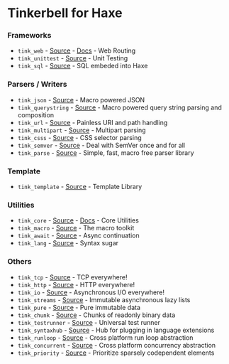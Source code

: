 # Tinkerbell for Haxe

### Frameworks

- `tink_web` - [Source](https://github.com/haxetink/tink_web) - [Docs](https://haxetink.github.io/tink_web/) - Web Routing
- `tink_unittest` - [Source](https://github.com/haxetink/tink_unittest) - Unit Testing
- `tink_sql` - [Source](https://github.com/haxetink/tink_sql) - SQL embeded into Haxe

### Parsers / Writers

- `tink_json` - [Source](https://github.com/haxetink/tink_json) - Macro powered JSON
- `tink_querystring` - [Source](https://github.com/haxetink/tink_querystring) - Macro powered query string parsing and composition
- `tink_url` - [Source](https://github.com/haxetink/tink_url) - Painless URI and path handling
- `tink_multipart` - [Source](https://github.com/haxetink/tink_multipart) - Multipart parsing
- `tink_csss` - [Source](https://github.com/haxetink/tink_csss) - CSS selector parsing
- `tink_semver` - [Source](https://github.com/haxetink/tink_semver) - Deal with SemVer once and for all
- `tink_parse` - [Source](https://github.com/haxetink/tink_parse) - Simple, fast, macro free parser library

### Template

- `tink_template` - [Source](https://github.com/haxetink/tink_template) - Template Library

### Utilities

- `tink_core` - [Source](https://github.com/haxetink/tink_core) - [Docs](https://haxetink.github.io/tink_core/) - Core Utilities
- `tink_macro` - [Source](https://github.com/haxetink/tink_macro) - The macro toolkit
- `tink_await` - [Source](https://github.com/haxetink/tink_await) - Async continuation
- `tink_lang` - [Source](https://github.com/haxetink/tink_lang) - Syntax sugar

### Others

- `tink_tcp` - [Source](https://github.com/haxetink/tink_tcp) - TCP everywhere!
- `tink_http` - [Source](https://github.com/haxetink/tink_http) - HTTP everywhere!
- `tink_io` - [Source](https://github.com/haxetink/tink_io) - Asynchronous I/O everywhere!
- `tink_streams` - [Source](https://github.com/haxetink/tink_streams) - Immutable asynchronous lazy lists
- `tink_pure` - [Source](https://github.com/haxetink/tink_pure) - Pure immutable data
- `tink_chunk` - [Source](https://github.com/haxetink/tink_chunk) - Chunks of readonly binary data
- `tink_testrunner` - [Source](https://github.com/haxetink/tink_testrunner) - Universal test runner
- `tink_syntaxhub` - [Source](https://github.com/haxetink/tink_syntaxhub) - Hub for plugging in language extensions
- `tink_runloop` - [Source](https://github.com/haxetink/tink_runloop) - Cross platform run loop abstraction
- `tink_concurrent` - [Source](https://github.com/haxetink/tink_concurrent) - Cross platform concurrency abstraction
- `tink_priority` - [Source](https://github.com/haxetink/tink_priority) - Prioritize sparsely codependent elements